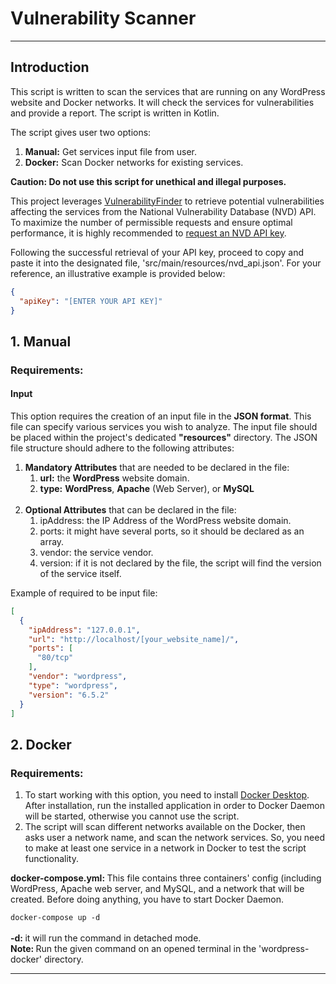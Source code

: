 <h1>Vulnerability Scanner</h1>
<hr>
<h2>Introduction</h2>
<p>This script is written to scan the services that are running on any WordPress website and Docker networks. It will check the services for vulnerabilities and provide a report. The script is written in Kotlin.</p>
<p>The script gives user two options:</p>
<ol>
    <li><b>Manual:</b> Get services input file from user.</li>
    <li><b>Docker:</b> Scan Docker networks for existing services.</li>
</ol>
<p><b>Caution: Do not use this script for unethical and illegal purposes.</b></p>
<p>This project leverages <a href="https://github.com/parsamlm/VulnerabilityFinder">VulnerabilityFinder</a> to retrieve potential vulnerabilities affecting the services from the National Vulnerability Database (NVD) API. To maximize the number of permissible requests and ensure optimal performance, it is highly recommended to <a href="https://nvd.nist.gov/developers/request-an-api-key">request an NVD API key</a>.</p>
<p>Following the successful retrieval of your API key, proceed to copy and paste it into the designated file, 'src/main/resources/nvd_api.json'. For your reference, an illustrative example is provided below:</p>

```json
{
  "apiKey": "[ENTER YOUR API KEY]"
}
```

<h2>1. Manual</h2>
<h3>Requirements:</h3>
<h4>Input</h4>
<p>This option requires the creation of an input file in the <b>JSON format</b>. This file can specify various services you wish to analyze.  The input file should be placed within the project's dedicated <b>"resources"</b> directory. The JSON file structure should adhere to the following attributes:</p>
<ol>
    <li><b>Mandatory Attributes</b> that are needed to be declared in the file:
        <ol>
            <li><b>url:</b> the <b>WordPress</b> website domain.</li>
            <li><b>type:</b> <b>WordPress</b>, <b>Apache</b> (Web Server), or <b>MySQL</b></li>
        </ol>
    </li>
<br>
    <li><b>Optional Attributes</b> that can be declared in the file:
        <ol>
            <li>ipAddress: the IP Address of the WordPress website domain.</li>
            <li>ports: it might have several ports, so it should be declared as an array.</li>
            <li>vendor: the service vendor.</li>
            <li>version: if it is not declared by the file, the script will find the version of the service itself.</li>
        </ol>
    </li>
</ol>
<p>Example of required to be input file:</p>

```json
[
  {
    "ipAddress": "127.0.0.1",
    "url": "http://localhost/[your_website_name]/",
    "ports": [
      "80/tcp"
    ],
    "vendor": "wordpress",
    "type": "wordpress",
    "version": "6.5.2"
  }
]
```

<h2>2. Docker</h2>
<h3>Requirements:</h3>
<ol>
    <li>To start working with this option, you need to install <a href="https://www.docker.com/products/docker-desktop/">Docker Desktop</a>. After installation, run the installed application in order to Docker Daemon will be started, otherwise you cannot use the script.</li>
    <li>The script will scan different networks available on the Docker, then asks user a network name, and scan the network services. So, you need to make at least one service in a network in Docker to test the script functionality.</li>
</ol>
<p><b>docker-compose.yml: </b>This file contains three containers' config (including WordPress, Apache web server, and MySQL, and a network that
will be created. Before doing anything, you have to start Docker Daemon.</p>
<code>docker-compose up -d</code>
<br><br>
<caption>
    <b>-d: </b>it will run the command in detached mode.
    <br>
    <b>Note: </b>Run the given command on an opened terminal in the 'wordpress-docker' directory.
    <br>
</caption>
<hr>